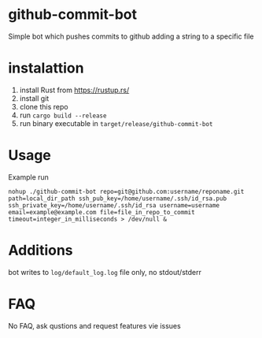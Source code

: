 # github-commit-bot

Simple bot which pushes commits to github adding a string to a specific file

# instalattion
1) install Rust from https://rustup.rs/
2) install git 
3) clone this repo
4) run `cargo build --release`
5) run binary executable in `target/release/github-commit-bot`

# Usage

Example run
```
nohup ./github-commit-bot repo=git@github.com:username/reponame.git path=local_dir_path ssh_pub_key=/home/username/.ssh/id_rsa.pub ssh_private_key=/home/username/.ssh/id_rsa username=username email=example@example.com file=file_in_repo_to_commit timeout=integer_in_milliseconds > /dev/null &

```


# Additions
bot writes to `log/default_log.log` file only, no stdout/stderr

# FAQ
No FAQ, ask qustions and request features vie issues
